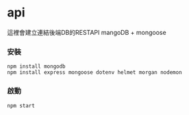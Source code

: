 # api
這裡會建立連結後端DB的RESTAPI
mangoDB + mongoose

### 安裝
```
npm install mongodb
npm install express mongoose dotenv helmet morgan nodemon
```

### 啟動
```
npm start
```
